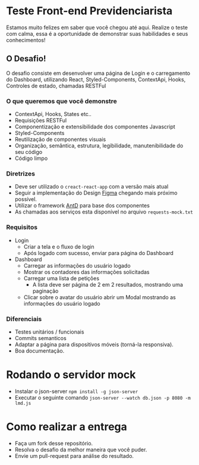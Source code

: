# Teste Front-end Previdenciarista

Estamos muito felizes em saber que você chegou até aqui. Realize o teste com calma, essa é a oportunidade de demonstrar suas habilidades e seus conhecimentos!
## O Desafio!
O desafio consiste em desenvolver uma página de Login e o carregamento do Dashboard, utilizando React, Styled-Components, ContextApi, Hooks, Controles de estado, chamadas RESTFul

### O que queremos que você demonstre
- ContextApi, Hooks, States etc..
- Requisições RESTFul
- Componentização e extensibilidade dos componentes Javascript
- Styled-Components
- Reutilização de componentes visuais
- Organização, semântica, estrutura, legibilidade, manutenibilidade do seu código
- Código limpo

### Diretrizes
- Deve ser utilizado o `creact-react-app` com a versão mais atual
- Seguir a implementação do Design [Figma](https://www.figma.com/file/RCZ9wWsHBet9dTQl6RIIHW/Teste-Prev-Front-end) chegando mais próximo possível.
- Utilizar o framework [AntD](https://ant.design/) para base dos componentes 
- As chamadas aos serviços esta disponível no arquivo `requests-mock.txt`

### Requisitos
- Login
    - Criar a tela e o fluxo de login
    - Após logado com sucesso, enviar para página do Dashboard
- Dashboard
    - Carregar as informações do usuário logado
    - Mostrar os contadores das informações solicitadas
    - Carregar uma lista de petições
        - A lista deve ser página de 2 em 2 resultados, mostrando uma paginação
    - Clicar sobre o avatar do usuário abrir um Modal mostrando as informações do usuário logado

### Diferenciais
- Testes unitários / funcionais
- Commits semanticos
- Adaptar a página para dispositivos móveis (torná-la responsiva).
- Boa documentação.

# Rodando o servidor mock
- Instalar o json-server `npm install -g json-server`
- Executar o seguinte comando `json-server --watch db.json -p 8080 -m lmd.js`

# Como realizar a entrega
- Faça um fork desse repositório.
- Resolva o desafio da melhor maneira que você puder.
- Envie um pull-request para análise do resultado.
